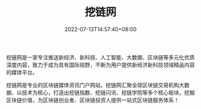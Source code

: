 ﻿---
weight: 
title: "挖链网"
description: "挖链网是一家专注推送新经济、新科技、人工智能、大数据、区块链等多元化优质深度内容,致力于成为具有国际视野,不断为用户提供新经济新科技领域精品内容的媒体平台"
date: 2022-07-13T14:57:40+08:00
lastmod: 2022-07-13T14:57:40+08:00
draft: false
authors: ["Simon"]
featuredImage: "walianwang.png"
link: "https://www.walian.cn/"
tags: ["元宇宙资讯","挖链网"]
categories: ["navigation"]
navigation: ["元宇宙资讯"]
lightgallery: true
toc: true
pinned: false
recommend: false
recommend1: false
---
挖链网是一家专注推送新经济、新科技、人工智能、大数据、区块链等多元化优质深度内容，致力于成为具有国际视野，不断为用户提供新经济新科技领域精品内容的媒体平台。

挖链网是专业的区块链媒体资讯门户网站，挖链网汇聚全球区块链交易机构大数据、以技术为核心，打造出挖链指数、挖链闪讯、挖链学院等多个核心板块，挖掘区块链价值，为区块链创业者、区块链投资人提供一站式区块链服务体系！